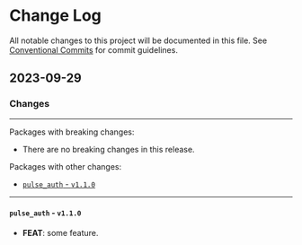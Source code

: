 # Change Log

All notable changes to this project will be documented in this file.
See [Conventional Commits](https://conventionalcommits.org) for commit guidelines.

## 2023-09-29

### Changes

---

Packages with breaking changes:

 - There are no breaking changes in this release.

Packages with other changes:

 - [`pulse_auth` - `v1.1.0`](#pulse_auth---v110)

---

#### `pulse_auth` - `v1.1.0`

 - **FEAT**: some feature.

